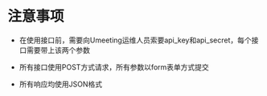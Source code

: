 # 注意事项

* 在使用接口前，需要向Umeeting运维人员索要api\_key和api\_secret，每个接口需要带上该两个参数

* 所有接口使用POST方式请求，所有参数以form表单方式提交

* 所有响应均使用JSON格式



